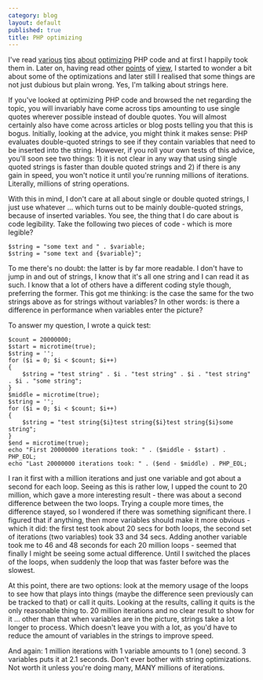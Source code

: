 ```yaml
---
category: blog
layout: default
published: true
title: PHP optimizing
---
```

I've read [various](http://progtuts.info/55/php-optimization-tips/) [tips](http://code.google.com/speed/articles/optimizing-php.html) [about](http://stackoverflow.com/questions/127765/php-optimization-tips) [optimizing](http://www.alexatnet.com/node/196) PHP code and at first I happily took them in. Later on, having read other [points](http://php100.wordpress.com/2009/06/26/php-performance-google/) of [view](http://www.codinghorror.com/blog/archives/001218.html), I started to wonder a bit about some of the optimizations and later still I realised that some things are not just dubious but plain wrong. Yes, I'm talking about strings here.

If you've looked at optimizing PHP code and browsed the net regarding the topic, you will invariably have come across tips amounting to use single quotes wherever possible instead of double quotes. You will almost certainly also have come across articles or blog posts telling you that this is bogus. Initially, looking at the advice, you might think it makes sense: PHP evaluates double-quoted strings to see if they contain variables that need to be inserted into the string. However, if you roll your own tests of this advice, you'll soon see two things: 1) it is not clear in any way that using single quoted strings is faster than double quoted strings and 2) if there is any gain in speed, you won't notice it until you're running millions of iterations. Literally, millions of string operations.

With this in mind, I don't care at all about single or double quoted strings, I just use whatever ... which turns out to be mainly double-quoted strings, because of inserted variables. You see, the thing that I do care about is code legibility. Take the following two pieces of code - which is more legible?

```
$string = "some text and " . $variable;
$string = "some text and {$variable}";
```

To me there's no doubt: the latter is by far more readable. I don't have to jump in and out of strings, I know that it's all one string and I can read it as such. I know that a lot of others have a different coding style though, preferring the former. This got me thinking: is the case the same for the two strings above as for strings without variables? In other words: is there a difference in performance when variables enter the picture?

To answer my question, I wrote a quick test:

```
$count = 20000000;
$start = microtime(true);
$string = '';
for ($i = 0; $i < $count; $i++)
{
    $string = "test string" . $i . "test string" . $i . "test string" . $i . "some string";
}
$middle = microtime(true);
$string = '';
for ($i = 0; $i < $count; $i++)
{
    $string = "test string{$i}test string{$i}test string{$i}some string";
}
$end = microtime(true);
echo "First 20000000 iterations took: " . ($middle - $start) . PHP_EOL;
echo "Last 20000000 iterations took: " . ($end - $middle) . PHP_EOL;
```

I ran it first with a million iterations and just one variable and got about a second for each loop. Seeing as this is rather low, I upped the count to 20 million, which gave a more interesting result - there was about a second difference between the two loops. Trying a couple more times, the difference stayed, so I wondered if there was something significant there. I figured that if anything, then more variables should make it more obvious - which it did: the first test took about 20 secs for both loops, the second set of iterations (two variables) took 33 and 34 secs. Adding another variable took me to 46 and 48 seconds for each 20 million loops - seemed that finally I might be seeing some actual difference. Until I switched the places of the loops, when suddenly the loop that was faster before was the slowest.

At this point, there are two options: look at the memory usage of the loops to see how that plays into things (maybe the difference seen previously can be tracked to that) or call it quits. Looking at the results, calling it quits is the only reasonable thing to. 20 million iterations and no clear result to show for it ... other than that when variables are in the picture, strings take a lot longer to process. Which doesn't leave you with a lot, as you'd have to reduce the amount of variables in the strings to improve speed.

And again: 1 million iterations with 1 variable amounts to 1 (one) second. 3 variables puts it at 2.1 seconds. Don't ever bother with string optimizations. Not worth it unless you're doing many, MANY millions of iterations.
